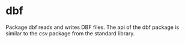 # dbf
Package dbf reads and writes DBF files.
The api of the dbf package is similar to the csv package from the standard library.
